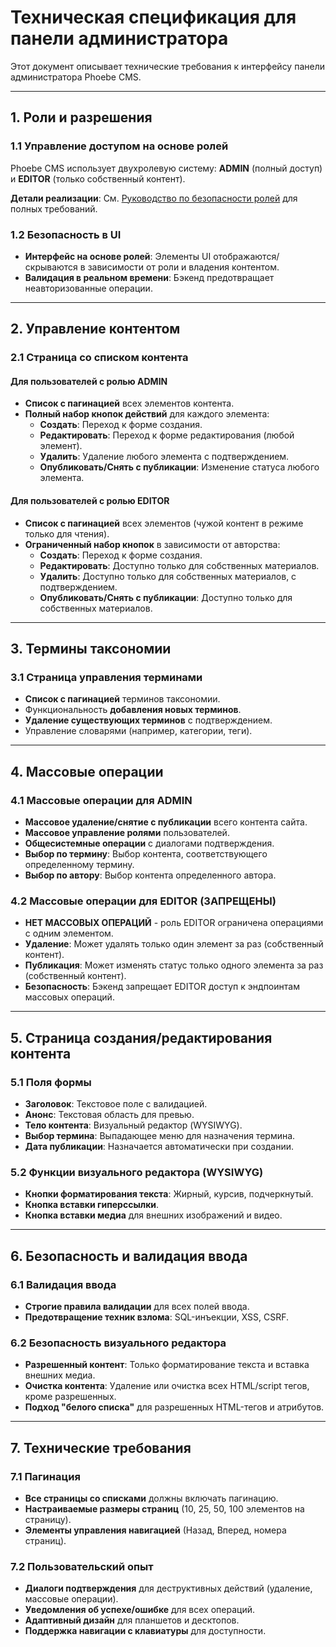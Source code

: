 # Техническая спецификация для панели администратора

Этот документ описывает технические требования к интерфейсу панели администратора Phoebe CMS.

---

## 1. Роли и разрешения

### 1.1 Управление доступом на основе ролей

Phoebe CMS использует двухролевую систему: **ADMIN** (полный доступ) и **EDITOR** (только собственный контент).

**Детали реализации**: См. [Руководство по безопасности ролей](./SECURITY_ROLES_RU.md) для полных требований.

### 1.2 Безопасность в UI
- **Интерфейс на основе ролей**: Элементы UI отображаются/скрываются в зависимости от роли и владения
  контентом.
- **Валидация в реальном времени**: Бэкенд предотвращает неавторизованные операции.

---

## 2. Управление контентом

### 2.1 Страница со списком контента

#### Для пользователей с ролью ADMIN
- **Список с пагинацией** всех элементов контента.
- **Полный набор кнопок действий** для каждого элемента:
  - **Создать**: Переход к форме создания.
  - **Редактировать**: Переход к форме редактирования (любой элемент).
  - **Удалить**: Удаление любого элемента с подтверждением.
  - **Опубликовать/Снять с публикации**: Изменение статуса любого элемента.

#### Для пользователей с ролью EDITOR
- **Список с пагинацией** всех элементов (чужой контент в режиме только для чтения).
- **Ограниченный набор кнопок** в зависимости от авторства:
  - **Создать**: Переход к форме создания.
  - **Редактировать**: Доступно только для собственных материалов.
  - **Удалить**: Доступно только для собственных материалов, с подтверждением.
  - **Опубликовать/Снять с публикации**: Доступно только для собственных материалов.

---

## 3. Термины таксономии

### 3.1 Страница управления терминами
- **Список с пагинацией** терминов таксономии.
- Функциональность **добавления новых терминов**.
- **Удаление существующих терминов** с подтверждением.
- Управление словарями (например, категории, теги).

---

## 4. Массовые операции

### 4.1 Массовые операции для ADMIN
- **Массовое удаление/снятие с публикации** всего контента сайта.
- **Массовое управление ролями** пользователей.
- **Общесистемные операции** с диалогами подтверждения.
- **Выбор по термину**: Выбор контента, соответствующего определенному термину.
- **Выбор по автору**: Выбор контента определенного автора.

### 4.2 Массовые операции для EDITOR (ЗАПРЕЩЕНЫ)
- **НЕТ МАССОВЫХ ОПЕРАЦИЙ** - роль EDITOR ограничена операциями с одним элементом.
- **Удаление**: Может удалять только один элемент за раз (собственный контент).
- **Публикация**: Может изменять статус только одного элемента за раз (собственный контент).
- **Безопасность**: Бэкенд запрещает EDITOR доступ к эндпоинтам массовых операций.

---

## 5. Страница создания/редактирования контента

### 5.1 Поля формы
- **Заголовок**: Текстовое поле с валидацией.
- **Анонс**: Текстовая область для превью.
- **Тело контента**: Визуальный редактор (WYSIWYG).
- **Выбор термина**: Выпадающее меню для назначения термина.
- **Дата публикации**: Назначается автоматически при создании.

### 5.2 Функции визуального редактора (WYSIWYG)
- **Кнопки форматирования текста**: Жирный, курсив, подчеркнутый.
- **Кнопка вставки гиперссылки**.
- **Кнопка вставки медиа** для внешних изображений и видео.

---

## 6. Безопасность и валидация ввода

### 6.1 Валидация ввода
- **Строгие правила валидации** для всех полей ввода.
- **Предотвращение техник взлома**: SQL-инъекции, XSS, CSRF.

### 6.2 Безопасность визуального редактора
- **Разрешенный контент**: Только форматирование текста и вставка внешних медиа.
- **Очистка контента**: Удаление или очистка всех HTML/script тегов, кроме разрешенных.
- **Подход "белого списка"** для разрешенных HTML-тегов и атрибутов.

---

## 7. Технические требования

### 7.1 Пагинация
- **Все страницы со списками** должны включать пагинацию.
- **Настраиваемые размеры страниц** (10, 25, 50, 100 элементов на страницу).
- **Элементы управления навигацией** (Назад, Вперед, номера страниц).

### 7.2 Пользовательский опыт
- **Диалоги подтверждения** для деструктивных действий (удаление, массовые операции).
- **Уведомления об успехе/ошибке** для всех операций.
- **Адаптивный дизайн** для планшетов и десктопов.
- **Поддержка навигации с клавиатуры** для доступности.
